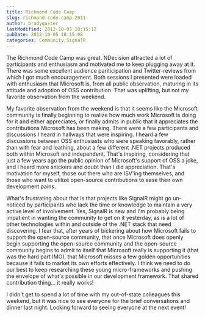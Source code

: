 ```yaml
---
title: Richmond Code Camp
slug: richmond-code-camp-2011
author: bradygaster
lastModified: 2012-10-05 18:15:12
pubDate: 2012-10-05 18:15:08
categories: Community,SignalR
---
```


<p>The Richmond Code Camp was great. NDecision attracted a lot of participants and enthusiasm and motivated me to keep plugging away at it. There was some excellent audience pariticipation and Twitter-reviews from which I got much encouragement. Both sessions
  I presented were loaded with enthusiasm that Microsoft is, from all public observation, maturing in its attitude and adoption of OSS contribution. That was uplifting, but not my favorite observation from the weekend.</p>
<p>My favorite observation from the weekend is that it seems like the Microsoft community is finally beginning to realize how much work Microsoft is doing for it and either appreciates, or finally admits in public that it appreciates the contributions Microsoft
  has been making. There were a few participants and discussions I heard in hallways that were inspiring. I heard a few discussions between OSS enthusiasts who were speaking favorably, rather than with fear and loathing, about a few different .NET projects
  produced both within Microsoft and independent. That&apos;s inspiring, considering that just a few years ago the public opinion of Microsoft&apos;s support of OSS a joke, and I heard more snickers and doubt than I did appreciation. That&apos;s motivation for myself,
  those out there who are ISV&apos;ing themselves, and those who want to utilize open-source contributions to ease their own development pains.</p>
<p>What&apos;s frustrating about that is that projects like SignalR might go un-noticed by participants who lack the time or knowledge to maintain a very active level of involvement. Yes, SignalR is new and I&apos;m probably being impatient in wanting the community
  to get on it yesterday, as is a lot of other technologies within and outside of the .NET stack that need discovering. I fear that, after years of bickering about how Microsoft fails to support the open-source&#xA0;community, that once Microsoft does openly
  begin supporting the open-source&#xA0;community&#xA0;and the open-source community begins to admit to itself that Microsoft really is supporting it (that was the hard part IMO), that Microsoft misses a few golden opportunities because it fails to market its own
  efforts effectively. I think we need to do our best to keep researching these young micro-frameworks and pushing the envelope of what&apos;s possible in our development framework. That shared contribution thing... it really works!&#xA0;</p>
<p>I didn&apos;t get to spend a lot of time with my out-of-state colleagues this weekend, but it was nice to see everyone for the brief conversations and dinner last night. Looking forward to seeing everyone at the next event!</p>
<p></p>

